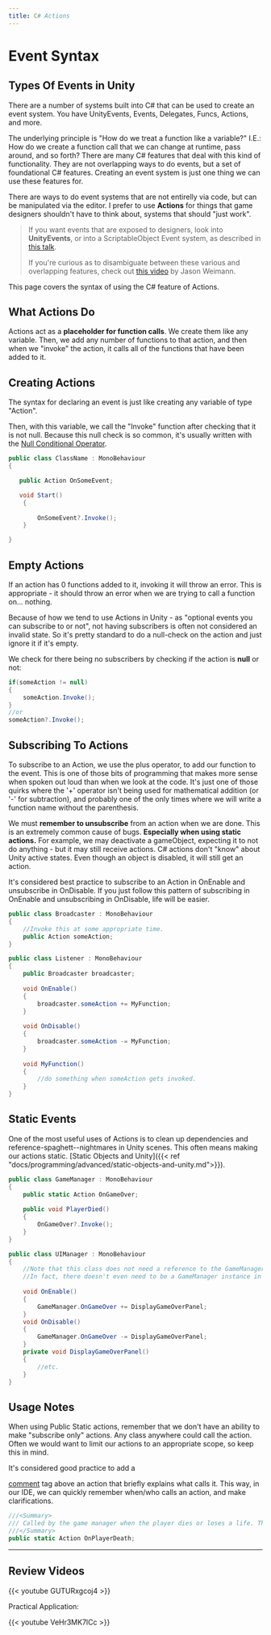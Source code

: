 ```yaml
---
title: C# Actions
---
```

# Event Syntax

## Types Of Events in Unity

There are a number of systems built into C# that can be used to create an event system. You have UnityEvents, Events, Delegates, Funcs, Actions, and more. 

The underlying principle is "How do we treat a function like a variable?" I.E.: How do we create a function call that we can change at runtime, pass around, and so forth? There are many C# features that deal with this kind of functionality. They are not overlapping ways to do events, but a set of foundational C# features. Creating an event system is just one thing we can use these features for.

There are ways to do event systems that are not entirelly via code, but can be manipulated via the editor. I prefer to use **Actions** for things that game designers shouldn't have to think about, systems that should "just work". 

> If you want events that are exposed to designers, look into **UnityEvents**, or into a ScriptableObject Event system, as described in [this talk](https://guidebook.hdyar.com/docs/programming/architecture/data-oriented-design-scriptable-objects/).
>
> If you're curious as to disambiguate between these various and overlapping features, check out [this video](https://www.youtube.com/watch?v=oc3sQamIh-Q) by Jason Weimann.

This page covers the syntax of using the C# feature of Actions.

## What Actions Do

Actions act as a **placeholder for function calls**. We create them like any variable. Then, we add any number of functions to that action, and then when we "invoke" the action, it calls all of the functions that have been added to it.

## Creating Actions

The syntax for declaring an event is just like creating any variable of type "Action".

 Then, with this variable, we call the "Invoke" function after checking that it is not null. Because this null check is so common, it's usually written with the [Null Conditional Operator](https://learn.microsoft.com/en-us/dotnet/csharp/language-reference/operators/member-access-operators#null-conditional-operators--and-). 

```c#
public class ClassName : MonoBehaviour
{

​	public Action OnSomeEvent;

​	void Start()
	{
	
    	OnSomeEvent?.Invoke();
	}

}
```

## Empty Actions

If an action has 0 functions added to it, invoking it will throw an error. This is appropriate - it should throw an error when we are trying to call a function on... nothing.

Because of how we tend to use Actions in Unity - as "optional events you can subscribe to or not", not having subscribers is often not considered an invalid state. So it's pretty standard to do a null-check on the action and just ignore it if it's empty.

We check for there being no subscribers by checking if the action is **null** or not:

```c#
if(someAction != null)
{
	someAction.Invoke();
}
//or
someAction?.Invoke();
```

## Subscribing To Actions

To subscribe to an Action, we use the plus operator, to add our function to the event. This is one of those bits of programming that makes more sense when spoken out loud than when we look at the code. It's just one of those quirks where the '+' operator isn't being used for mathematical addition (or '-' for subtraction), and probably one of the only times where we will write a function name without the parenthesis.

We must **remember to unsubscribe** from an action when we are done. This is an extremely common cause of bugs. **Especially when using static actions.** For example, we may deactivate a gameObject, expecting it to not do anything - but it may still receive actions. C# actions don't "know" about Unity active states. Even though an object is disabled, it will still get an action.

It's considered best practice to subscribe to an Action in OnEnable and unsubscribe in OnDisable. If you just follow this pattern of subscribing in OnEnable and unsubscribing in OnDisable, life will be easier.

```C#
public class Broadcaster : MonoBehaviour
{
    //Invoke this at some appropriate time.
	public Action someAction;
}

public class Listener : MonoBehaviour 
{
    public Broadcaster broadcaster;
    
	void OnEnable()
    {
        broadcaster.someAction += MyFunction;
    }
    
    void OnDisable()
    {
        broadcaster.someAction -= MyFunction;
    }
    
    void MyFunction()
    {
        //do something when someAction gets invoked.
    }
}
```

## Static Events

One of the most useful uses of Actions is to clean up dependencies and reference-spaghett--nightmares in Unity scenes. This often means making our actions static. [Static Objects and Unity]({{< ref "docs/programming/advanced/static-objects-and-unity.md">}}).

```c#
public class GameManager : MonoBehaviour
{
	public static Action OnGameOver;
	
	public void PlayerDied()
	{
		OnGameOver?.Invoke();
	}
}

public class UIManager : MonoBehaviour
{
    //Note that this class does not need a reference to the GameManager in the scene.
    //In fact, there doesn't even need to be a GameManager instance in the scene, we can always just subscribe to, and invoke, the public static action.
    
    void OnEnable()
    {
        GameManager.OnGameOver += DisplayGameOverPanel;
    }
    void OnDisable()
    {
        GameManager.OnGameOver -= DisplayGameOverPanel;
    }
    private void DisplayGameOverPanel()
    {
        //etc.
    }
}
```

## Usage Notes

When using Public Static actions, remember that we don't have an ability to make "subscribe only" actions. Any class anywhere could call the action. Often we would want to limit our actions to an appropriate scope, so keep this in mind. 

It's considered good practice to add a <Summary> [comment](https://learn.microsoft.com/en-us/dotnet/csharp/language-reference/xmldoc/) tag above an action that briefly explains what calls it. This way, in our IDE, we can quickly remember when/who calls an action, and make clarifications.

```C#
///<Summary>
/// Called by the game manager when the player dies or loses a life. This event is still called before the gameOver event when the player loses their last life.
///</Summary>
public static Action OnPlayerDeath;
```

---

## Review Videos

{{< youtube GUTURxgcoj4 >}}

Practical Application:

{{< youtube VeHr3MK7lCc >}}


